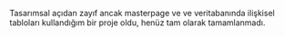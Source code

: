 Tasarımsal açıdan zayıf ancak masterpage ve ve veritabanında ilişkisel tabloları kullandığım bir proje oldu, henüz tam olarak tamamlanmadı.
